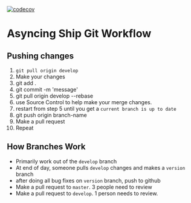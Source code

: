 [![codecov](https://codecov.io/gh/Asyncing-Ship/turtle_mountain/branch/develop/graph/badge.svg)](https://codecov.io/gh/Asyncing-Ship/turtle_mountain)
# Asyncing Ship Git Workflow

## Pushing changes

1. `git pull origin develop`
2. Make your changes
3. git add .
4. git commit -m 'message'
5. git pull origin develop --rebase
6. use Source Control to help make your merge changes.
7. restart from step 5 until you get a `current branch is up to date`
8. git push origin branch-name
9. Make a pull request
10. Repeat

## How Branches Work

- Primarily work out of the `develop` branch
- At end of day, someone pulls `develop` changes and makes a `version` branch
- after doing all bug fixes on `version` branch, push to github
- Make a pull request to `master`. 3 people need to review
- Make a pull request to `develop`. 1 person needs to review.
